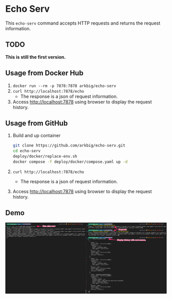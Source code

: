 # Echo Serv

This `echo-serv` command accepts HTTP requests and returns the request information.

## TODO

**This is still the first version.**

## Usage from Docker Hub

1. `docker run --rm -p 7878:7878 arkbig/echo-serv`
2. `curl http://localhost:7878/echo`
   - The response is a json of request information.
3. Access <http://localhost:7878> using browser to display the request history.

## Usage from GitHub

1. Build and up container

    ```sh
    git clone https://github.com/arkbig/echo-serv.git
    cd echo-serv
    deploy/docker/replace-env.sh
    docker compose -f deploy/docker/compose.yaml up -d
    ```

2. `curl http://localhost:7878/echo`
   - The response is a json of request information.
3. Access <http://localhost:7878> using browser to display the request history.

## Demo

![demo](doc/demo.png)
